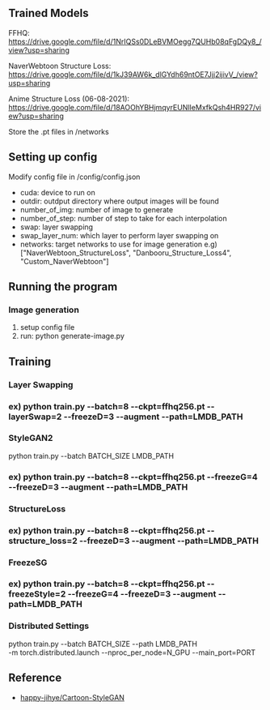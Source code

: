## Trained Models

FFHQ: https://drive.google.com/file/d/1NrIQSs0DLeBVMOegg7QUHb08qFgDQy8_/view?usp=sharing

NaverWebtoon Structure Loss: https://drive.google.com/file/d/1kJ39AW6k_dlGYdh69ntOE7Jjj2ijivV_/view?usp=sharing

Anime Structure Loss (06-08-2021): https://drive.google.com/file/d/18AOOhYBHjmqyrEUNlIeMxfkQsh4HR927/view?usp=sharing

Store the .pt files in /networks

## Setting up config

Modify config file in /config/config.json
- cuda: device to run on
- outdir: outdput directory where output images will be found
- number_of_img: number of image to generate
- number_of_step: number of step to take for each interpolation
- swap: layer swapping
- swap_layer_num: which layer to perform layer swapping on
- networks: target networks to use for image generation
e.g) ["NaverWebtoon_StructureLoss", "Danbooru_Structure_Loss4", "Custom_NaverWebtoon"]


## Running the program

### Image generation
1) setup config file
2) run: python generate-image.py

## Training

### Layer Swapping
### ex) python train.py --batch=8 --ckpt=ffhq256.pt --layerSwap=2 --freezeD=3 --augment --path=LMDB_PATH

### StyleGAN2
python train.py --batch BATCH_SIZE LMDB_PATH
### ex) python train.py --batch=8 --ckpt=ffhq256.pt --freezeG=4 --freezeD=3 --augment --path=LMDB_PATH

### StructureLoss
### ex) python train.py --batch=8 --ckpt=ffhq256.pt --structure_loss=2 --freezeD=3 --augment --path=LMDB_PATH

### FreezeSG
### ex) python train.py --batch=8 --ckpt=ffhq256.pt --freezeStyle=2 --freezeG=4 --freezeD=3 --augment --path=LMDB_PATH


### Distributed Settings
python train.py --batch BATCH_SIZE --path LMDB_PATH \
    -m torch.distributed.launch --nproc_per_node=N_GPU --main_port=PORT


## Reference

- [happy-jihye/Cartoon-StyleGAN](https://github.com/happy-jihye/Cartoon-StyleGAN)
